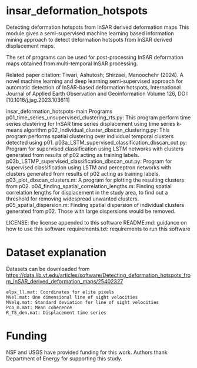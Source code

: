 # insar_deformation_hotspots
Detecting deformation hotspots from InSAR derived deformation maps
This module gives a semi-supervised machine learning based information mining approach to detect deformation hotspots from InSAR derived displacement maps.

The set of programs can be used for post-processing InSAR deformation maps obtained from multi-temporal InSAR processing.

Related paper citation:
Tiwari, Ashutosh; Shirzaei, Manoochehr (2024). A novel machine learning and deep learning semi-supervised approach for automatic detection of InSAR-based deformation hotspots, International Journal of Applied Earth Observation and Geoinformation Volume 126, DOI: [10.1016/j.jag.2023.103611]

insar_deformation_hotspots-main
	Programs
		p01_time_series_unsupervised_clustering_rts.py: This program perform time series clustering for InSAR time series displacement using time series k-means algorithm
		p02_Individual_cluster_dbscan_clustering.py: This program performs spatial clustering over individual temporal clusters detected using p01.
		p03a_LSTM_supervised_classification_dbscan_out.py: Program for supervised classification using LSTM networks with clusters generated from results of p02 acting as training labels.
		p03b_LSTMP_supervised_classification_dbscan_out.py: Program for supervised classification using LSTM and perceptron networks with clusters generated from results of p02 acting as 			training labels.
		p03_plot_dbscan_clusters.m: A program for plotting the resulting clusters from p02.
		p04_finding_spatial_correlation_lengths.m: Finding spatial correlation lengths for displacement in the study area, to find out a threshold for removing widespread unwanted clusters.
		p05_spatial_dispersion.m: Finding spatial dispersion of individual clusters generated from p02. Those with large dispersions would be removed.
	
  LICENSE: the license appended to this software
	README.md: guidance on how to use this software
	requirements.txt: requirements to run this software

 # Dataset explanation
 Datasets can be downloaded from https://data.lib.vt.edu/articles/software/Detecting_deformation_hotspots_from_InSAR_derived_deformation_maps/25402327
 
	elpx_ll.mat: Coordinates for elite pixels
	MVel.mat: One dimensional line of sight velocities
	MVelq.mat: Standard deviation for line of sight velocities
	Pco_m.mat: Mean coherence
	R_TS_den.mat: Displacement time series

 # Funding
NSF and USGS have provided funding for this work. Authors thank Department of Energy for supporting this study.

